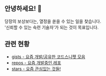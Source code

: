 ## 안녕하세요! :wave:
당장의 보상보다는, 열정을 쏟을 수 있는 일을 찾습니다.  
'신뢰할 수 있는 숙련 기술자'가 되는 것이 목표입니다.   
          
## 관련 현황
- [gists - 요즘 개발/공유한 코드스니펫 모음](https://gist.github.com/tae0y)    
- [repos - 요즘 개발중인 레포](https://github.com/tae0y?tab=repositories)  
- [stars - 요즘 관심있는 것들!](https://github.com/tae0y?tab=stars)     
